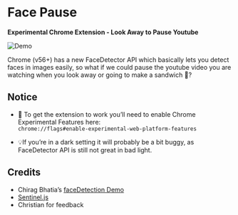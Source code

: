 # Face Pause
**Experimental Chrome Extension - Look Away to Pause Youtube**


![Demo](https://media.giphy.com/media/lznFhXYLC4gekGsA3x/giphy.gif)


Chrome (v56+) has a new FaceDetector API which basically lets you detect faces in images easily, so what if we could pause the youtube video you are watching when you look away or going to make a sandwich 🍞?






## Notice

- 🏴 To get the extension to work you’ll need to enable Chrome Experimental Features here: <br>
`chrome://flags#enable-experimental-web-platform-features`

- 💡If you’re in a dark setting it will probably be a bit buggy, as FaceDetector API is still not great in bad light. 

## Credits

- Chirag Bhatia’s [faceDetection Demo](https://github.com/chirag64/live-face-detector/)
- [Sentinel.js](https://github.com/muicss/sentineljs)
- Christian for feedback
